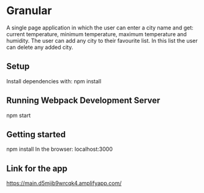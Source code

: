 # Granular

A single page application in which the user can enter a city name and get: current temperature, minimum temperature, maximum temperature and humidity. The user can add any city to their favourite list. In this list the user can delete any added city.  

## Setup
Install dependencies with: npm install 

## Running Webpack Development Server

npm start

## Getting started
npm install 
In the browser: localhost:3000

## Link for the app
https://main.d5mjib9wrcqk4.amplifyapp.com/


